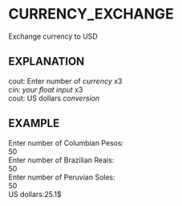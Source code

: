 # CURRENCY_EXCHANGE
Exchange currency to USD
## EXPLANATION
cout: Enter number of *currency* x3\
cin: *your float input* x3\
cout: US dollars *conversion*
## EXAMPLE
Enter number of Columbian Pesos:\
50\
Enter number of Brazilian Reais:\
50\
Enter number of Peruvian Soles:\
50\
US dollars:25.1$